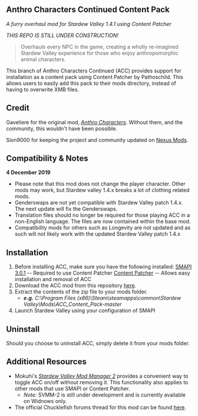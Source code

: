  ## Anthro Characters Continued Content Pack
*A furry overhaul mod for Stardew Valley 1.4.1 using Content Patcher*

*THIS REPO IS STILL UNDER CONSTRUCTION!*
> Overhauls every NPC in the game, creating a  wholly
>  re-imagined Stardew Valley experience for those who enjoy 
>  anthropomorphic animal characters.

This branch of Anthro Characters Continued (ACC) provides support for installation as a content pack using Content Patcher by Pathoschild. This allows users to easily add this pack to their mods directory, instead of having to overwrite XMB files. 

Credit
-
Gaveliere for the original mod, *[Anthro Characters](https://community.playstarbound.com/threads/anthro-characters.109960/)*. Without them, and the community, this wouldn't have been possible. 

 Sion9000 for keeping the project and community updated on [Nexus Mods](https://www.nexusmods.com/stardewvalley/mods/1083). 

Compatibility & Notes
-
**4 December 2019**
- Please note that this mod does not change the player character. Other mods may work, but Stardew valley 1.4.x breaks a lot of clothing related mods. 
 - Genderswaps are not yet compatible with Stardew Valley patch 1.4.x. The next update will fix the Genderswaps. 
 - Translation files should no longer be required for those playing ACC in a non-English language. The files are now contained within the base mod.
 - Compatibility mods for others such as Longevity are not updated and as such will not likely work with the updated Stardew Valley patch 1.4.x

 Installation
 -
1. Before installing ACC, make sure you have the following installed:
 [SMAPI 3.0.1](https://smapi.io/) -- Required to use Content Patcher
 [Content Patcher](https://www.nexusmods.com/stardewvalley/mods/1915) -- Allows easy installation and removal of ACC
 2. Download the ACC mod from this repository [here](https://github.com/Alohacajun/ACC_Content_Pack/archive/master.zip). 
 3. Extract the contents of the zip file to your mods folder. 
	 - ***e.g.** C:\Program Files (x86)\Steam\steamapps\common\Stardew Valley\Mods\ACC_Content_Pack-master*
2. Launch Stardew Valley using your configuration of SMAPI

Uninstall
-
Should you choose to uninstall ACC, simply delete it from your mods folder.

Additional Resources
-
 - Mokuhi's [*Stardew Valley Mod Manager 2*](https://www.nexusmods.com/stardewvalley/mods/4536) provides a convenient way to toggle ACC on/off without removing it. This functionality also applies to other mods that use SMAPI or Content Patcher. 
	 - *Note:* SVMM-2 is still under development and is currently available on Widnows only. 
- The official Chucklefish forums thread for this mod can be found [here](http://community.playstarbound.com/threads/anthro-characters-continued-furry-overhaul-mod.132068/).
 
